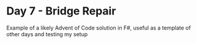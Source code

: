 # Day 7 - Bridge Repair

Example of a likely Advent of Code solution in F#, useful as a template of other days and testing my setup
